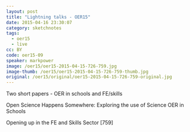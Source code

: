 ```yaml
---
layout: post
title: "Lightning talks - OER15"
date: 2015-04-16 23:30:07
category: sketchnotes
tags:
  - oer15
  - live
cc: BY
code: oer15-09
speaker: markpower
image: /oer15/oer15-2015-04-15-726-759.jpg
image-thumb: /oer15/oer15-2015-04-15-726-759-thumb.jpg
original: /oer15/original/oer15-2015-04-15-726-759-original.jpg
---
```

Two short papers - OER in schools and FE/skills

Open Science Happens Somewhere: Exploring the use of Science OER in Schools

Opening up in the FE and Skills Sector [759]
